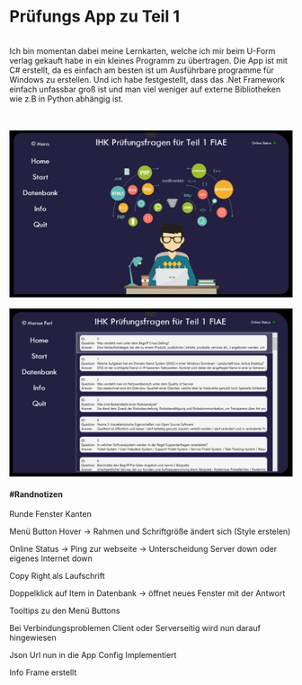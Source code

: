 <h1> Prüfungs App zu Teil 1</h1>
<br>
Ich bin momentan dabei meine Lernkarten, welche ich mir beim U-Form verlag gekauft habe in ein 
kleines Programm zu übertragen. Die App ist mit C# erstellt, da es einfach am besten ist um Ausführbare programme 
für Windows zu erstellen. Und ich habe festgestellt, dass das .Net Framework einfach unfassbar groß ist
und man viel weniger auf externe Bibliotheken wie z.B in Python abhängig ist.

<br>
<br>
<br>


![Getting Started](Test_App/Images/app.png)
<br>
<br>
![Getting Started](Test_App/Images/app_datenbank.png)

<h4>#Randnotizen</h4>

Runde Fenster Kanten

Menü Button Hover -> Rahmen und Schriftgröße ändert sich (Style erstelen)

Online Status -> Ping zur webseite -> Unterscheidung Server down oder eigenes Internet down

Copy Right als Laufschrift

Doppelklick auf Item in Datenbank -> öffnet neues Fenster mit der Antwort

Tooltips zu den Menü Buttons

Bei Verbindungsproblemen Client oder Serverseitig wird nun darauf hingewiesen

Json Url nun in die App Config Implementiert 

Info Frame erstellt